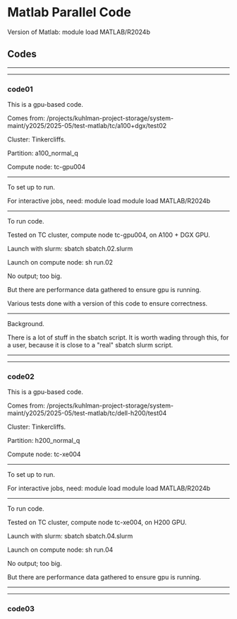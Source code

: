 # Matlab Parallel Code

Version of Matlab:  module load MATLAB/R2024b

## Codes


------------------------------------------
------------------------------------------
### code01

This is a gpu-based code.

Comes from:  /projects/kuhlman-project-storage/system-maint/y2025/2025-05/test-matlab/tc/a100+dgx/test02

Cluster:  Tinkercliffs.

Partition:  a100_normal_q

Compute node:  tc-gpu004


----------------------
To set up to run.

For interactive jobs, need:
module load  module load MATLAB/R2024b


----------------------
To run code.


Tested on TC cluster, compute node tc-gpu004, on A100 + DGX GPU.

Launch with slurm:  sbatch sbatch.02.slurm

Launch on compute node:  sh run.02

No output; too big.

But there are performance data gathered to ensure gpu is running.

Various tests done with a version of this code to ensure correctness.



----------------------------
Background.

There is a lot of stuff in the sbatch script.
It is worth wading through this, for a user, because it is close to a
"real" sbatch slurm script.


------------------------------------------
------------------------------------------
### code02

This is a gpu-based code.

Comes from:  /projects/kuhlman-project-storage/system-maint/y2025/2025-05/test-matlab/tc/dell-h200/test04

Cluster:  Tinkercliffs.

Partition:  h200_normal_q

Compute node:  tc-xe004


----------------------
To set up to run.

For interactive jobs, need:
module load  module load MATLAB/R2024b


----------------------
To run code.


Tested on TC cluster, compute node tc-xe004, on H200 GPU.


Launch with slurm:  sbatch sbatch.04.slurm

Launch on compute node:  sh run.04

No output; too big.

But there are performance data gathered to ensure gpu is running.



------------------------------------------
------------------------------------------
### code03




